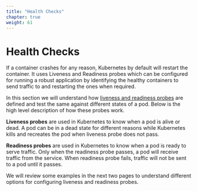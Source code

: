 ```yaml
---
title: "Health Checks"
chapter: true
weight: 61
---
```


# Health Checks

If a container crashes for any reason, Kubernetes by default will restart the container. It uses Liveness and Readiness probes which can be configured for running a robust application by identifying the healthy containers to send traffic to and restarting the ones when required.

In this section we will understand how [liveness and readiness probes](https://kubernetes.io/docs/tasks/configure-pod-container/configure-liveness-readiness-probes/) are defined and test the same against different states of a pod. Below is the high level description of how these probes work.

**Liveness probes** are used in Kubernetes to know when a pod is alive or dead. A pod can be in a dead state for different reasons while Kubernetes kills and recreates the pod when liveness probe does not pass.

**Readiness probes** are used in Kubernetes to know when a pod is ready to serve traffic. Only when the readiness probe passes, a pod will receive traffic from the service. When readiness probe fails, traffic will not be sent to a pod until it passes.

We will review some examples in the next two pages to understand different options for configuring liveness and readiness probes.
